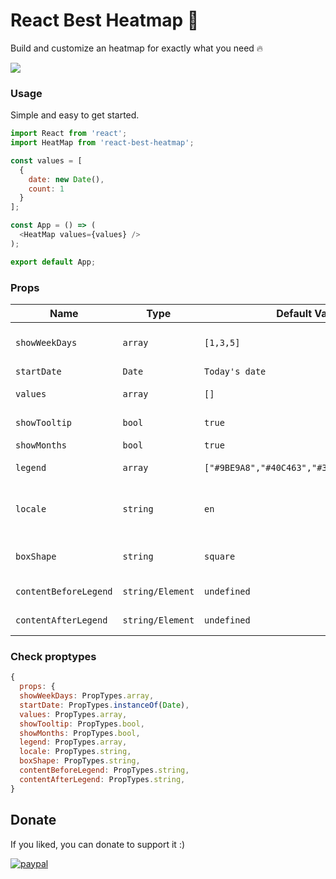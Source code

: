 # React Best Heatmap 🚀

<p>Build and customize an heatmap for exactly what you need 🔥<p> 
  
<img src="https://www.dropbox.com/s/udqevegy0pv14co/heatmap.png?raw=1" />
  
### Usage

Simple and easy to get started.

```js
import React from 'react';
import HeatMap from 'react-best-heatmap';

const values = [
  {
    date: new Date(),
    count: 1
  }
];

const App = () => (
  <HeatMap values={values} />
);

export default App;
```
  
### Props
  
| Name                    | Type               | Default Value                                     | Required? | Description                               |
| ----------------------- | ------------------ | ------------------------------------------------- | --------- | ----------------------------------------  |
| `showWeekDays`          | `array`            | `[1,3,5]`                                         | Yes       | Showing days of week (0 - 6)              |     
| `startDate`             | `Date`             | `Today's date`                                    | Yes       | Initial date                              |  
| `values`                | `array`            | `[]`                                              | Yes       | Custom values                             |
| `showTooltip`           | `bool`             | `true`                                            | No        | Show box tooltip                          |
| `showMonths`            | `bool`             | `true`                                            | No        | Show months |                             |
| `legend`                | `array`            | `["#9BE9A8","#40C463","#30A14E","#216E39"]`       | No        | Select box colors                         | 
| `locale`                | `string`           | `en`                                              | No        | Select the language (en/pt-br/es/fr)      |  
| `boxShape`              | `string`           | `square`                                          | No        | Select box shape (square/circle)          |  
| `contentBeforeLegend`   | `string/Element`   | `undefined`                                       | No        | Content before legend                     |  
| `contentAfterLegend`    | `string/Element`   | `undefined`                                       | No        | Content before legend                     |                             
                                        
### Check proptypes

```js
{
  props: {
  showWeekDays: PropTypes.array,
  startDate: PropTypes.instanceOf(Date),
  values: PropTypes.array,
  showTooltip: PropTypes.bool,
  showMonths: PropTypes.bool,
  legend: PropTypes.array,
  locale: PropTypes.string,
  boxShape: PropTypes.string,
  contentBeforeLegend: PropTypes.string,
  contentAfterLegend: PropTypes.string,
}
```

## Donate

If you liked, you can donate to support it :)

[![paypal](https://www.paypalobjects.com/en_US/i/btn/btn_donateCC_LG.gif)](https://www.paypal.com/donate?hosted_button_id=A2PGCFBMK59NL)
